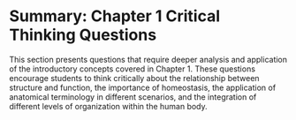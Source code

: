# Summary: Chapter 1 Critical Thinking Questions

This section presents questions that require deeper analysis and application of the introductory concepts covered in Chapter 1. These questions encourage students to think critically about the relationship between structure and function, the importance of homeostasis, the application of anatomical terminology in different scenarios, and the integration of different levels of organization within the human body.
